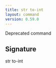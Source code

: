 ```yaml
---
title: str to-int
layout: command
version: 0.59.0
---
```


Deprecated command

## Signature

str to-int 

